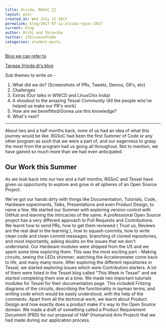 ```yaml
---
title: Alvida, RGSoC 🙋🏽
layout: post
created_at: Wed July 12 2017
permalink: blog/2017-07-12-alvida-rgsoc-2017
current: blog
author: Brihi and Shravika
twitter: 276linesofCode
categories: student-posts
---
```


[Blog we can refer to](https://railsgirlssummerofcode.org/blog/2015-09-26-tremors)

[Taneea Vrinda di's blog](https://github.com/rails-girls-summer-of-code/summer-of-code/blob/gh-pages/blog/_posts/2016-10-06-twitches-say-goodbye.md)

Sub themes to write on -

1. What did we do? (Screenshots of PRs, Tweets, Demos, GIFs, etc)
2. Challenges
3. Extras (Our talks in WWCD and LinuxChix India)
4. A shoutout to the amazing Tessel Community (All the people who've helped us make our PR's work)
5. How are we benefitted/Gonna use this knowledge?
6. What's next?

--------  

About two and a half months back, none of us had an idea of what this journey would be like. RGSoC had been the first Summer of Code or any other program as such that we were a part of, and our eagerness to grasp the most from the program had us going all throughout. Not to mention, we have gained so much more than we had even anticipated.

## Our Work this Summer

As we look back into our two and a half months, RGSoC and Tessel have given us opportunity to explore and grow in all spheres of an Open Source Project.

We've got our hands dirty with things like Documentation, Tutorials, Code, Hardware experiments, Talks, Presentations and even Product Design, to name a few. We started our Summer with exploring version control with GitHub and learning the intricacies of the same. A professional Open Source project has a very different approach to Pull Requests and Contributions. We learnt how to send PRs, how to get them reviewed ( Trust us, Reviews are the real deal in the learning ), how to squash commits, how to write clean code and clean commit messages, branching of cloned repositories, and most importantly, asking doubts on the issues that we don't understand.
Our Hardware modules were shipped from the US and we spent some time exploring them. This was the most exciting part - Making circuits, seeing the LEDs shimmer, watching the Accelerometer come back to life, and many many more.
After exploring the different repositories in Tessel, we started exploring issues which were Contribution starters. A lot of them were listed in the Tessel blog called "This Week in Tessel" and we started completing them one at a time.
We made two important tutorials modules for Tessel for their documentation page. This included Fritzing diagrams of the circuits, describing the functionality in layman terms, and writing code which would be easily understood, with the help of the comments.
Apart from all the technical work, we learnt about Product Design and how exactly does a product make it's way to the Open Source domain. We made a draft of something called a Product Requirement Document (PRD) for our proposal of HAP (Humanoid Arm Project) that we had made during our application process.
